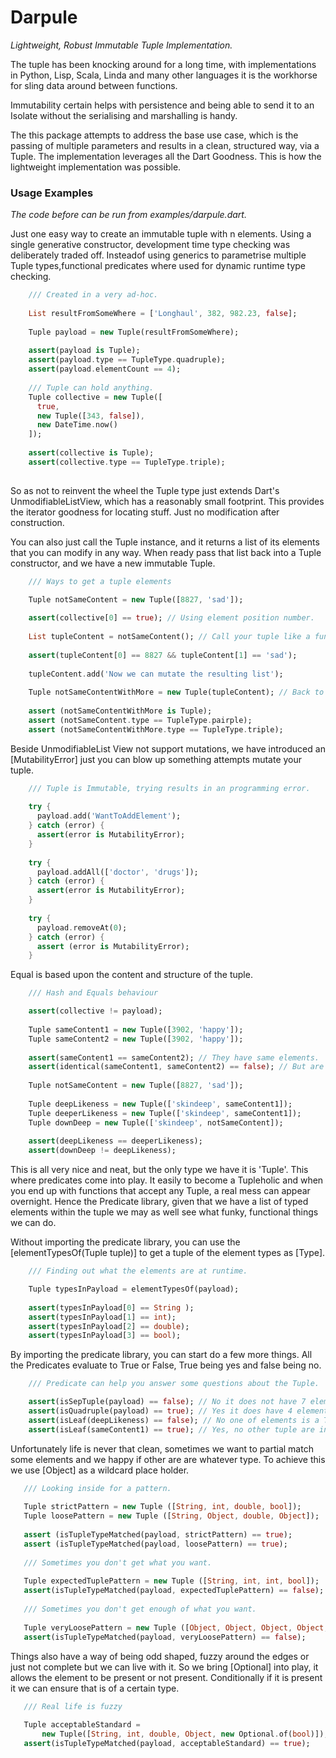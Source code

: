 # Darpule

_Lightweight, Robust Immutable Tuple Implementation._

The tuple has been knocking around for a long time, with implementations in Python, Lisp, Scala, Linda and many other languages it is the workhorse for sling data around between functions.

Immutability certain helps with persistence and being able to send it to an Isolate without the serialising and marshalling is handy.

The this package attempts to address the base use case, which is the passing of multiple parameters and results in a clean, structured way, via a Tuple. The implementation leverages all the Dart Goodness. This is how the lightweight implementation was possible.  

### Usage Examples

_The code before can be run from examples/darpule.dart._

Just one easy way to create an immutable tuple with n elements. Using a single generative constructor, development time type checking was deliberately traded off. Insteadof using generics to parametrise multiple Tuple types,functional predicates where used for dynamic runtime type checking.

```dart
    /// Created in a very ad-hoc.
    
    List resultFromSomeWhere = ['Longhaul', 382, 982.23, false];
    
    Tuple payload = new Tuple(resultFromSomeWhere);
    
    assert(payload is Tuple);
    assert(payload.type == TupleType.quadruple);
    assert(payload.elementCount == 4);
    
    /// Tuple can hold anything.
    Tuple collective = new Tuple([
      true,
      new Tuple([343, false]),
      new DateTime.now()
    ]);
    
    assert(collective is Tuple);
    assert(collective.type == TupleType.triple);
    
```

So as not to reinvent the wheel the Tuple type just extends Dart's UnmodifiableListView, which has a reasonably small footprint. This provides the iterator goodness for locating stuff. Just no modification after construction.

You can also just call the Tuple instance, and it returns a list of its elements that you can modify in any way. When ready pass that list back into a Tuple constructor, and we have a new immutable Tuple.

```dart
    /// Ways to get a tuple elements
    
    Tuple notSameContent = new Tuple([8827, 'sad']);

    assert(collective[0] == true); // Using element position number.
    
    List tupleContent = notSameContent(); // Call your tuple like a function.
    
    assert(tupleContent[0] == 8827 && tupleContent[1] == 'sad');
    
    tupleContent.add('Now we can mutate the resulting list');
    
    Tuple notSameContentWithMore = new Tuple(tupleContent); // Back to a tuple.
    
    assert (notSameContentWithMore is Tuple);
    assert (notSameContent.type == TupleType.pairple);
    assert (notSameContentWithMore.type == TupleType.triple);
```

Beside UnmodifiableList View not support mutations, we have introduced an [MutabilityError] just you can blow up something attempts mutate your tuple.
```dart
    /// Tuple is Immutable, trying results in an programming error.
  
    try {
      payload.add('WantToAddElement');
    } catch (error) {
      assert(error is MutabilityError);
    }
  
    try {
      payload.addAll(['doctor', 'drugs']);
    } catch (error) {
      assert(error is MutabilityError);
    }
  
    try {
      payload.removeAt(0);
    } catch (error) {
      assert (error is MutabilityError);
    }
```
 
Equal is based upon the content and structure of the tuple.

```dart
    /// Hash and Equals behaviour

    assert(collective != payload);
    
    Tuple sameContent1 = new Tuple([3902, 'happy']);
    Tuple sameContent2 = new Tuple([3902, 'happy']);
    
    assert(sameContent1 == sameContent2); // They have same elements.
    assert(identical(sameContent1, sameContent2) == false); // But are unique.
    
    Tuple notSameContent = new Tuple([8827, 'sad']);
    
    Tuple deepLikeness = new Tuple(['skindeep', sameContent1]);
    Tuple deeperLikeness = new Tuple(['skindeep', sameContent1]);
    Tuple downDeep = new Tuple(['skindeep', notSameContent]);
    
    assert(deepLikeness == deeperLikeness);
    assert(downDeep != deepLikeness);
```

This is all very nice and neat, but the only type we have it is 'Tuple'. This where predicates come into play. It easily to become a Tupleholic and when you end up with functions that accept any Tuple, a real mess can appear overnight. Hence the Predicate library, given that we have a list of typed elements within the tuple we may as well see what funky, functional things we can do.

Without importing the predicate library, you can use the [elementTypesOf(Tuple tuple)] to get a tuple of the element types as [Type].

```dart
    /// Finding out what the elements are at runtime.

    Tuple typesInPayload = elementTypesOf(payload);
    
    assert(typesInPayload[0] == String );
    assert(typesInPayload[1] == int);
    assert(typesInPayload[2] == double);
    assert(typesInPayload[3] == bool);
```

By importing the predicate library, you can start do a few more things. All the Predicates evaluate to True or False, True being yes and false being no.
```dart
    /// Predicate can help you answer some questions about the Tuple.

    assert(isSepTuple(payload) == false); // No it does not have 7 elements.
    assert(isQuadruple(payload) == true); // Yes it does have 4 elements
    assert(isLeaf(deepLikeness) == false); // No one of elements is a Tuple.
    assert(isLeaf(sameContent1) == true); // Yes, no other tuple are inside.
```

Unfortunately life is never that clean, sometimes we want to partial match some elements and we happy if other are are whatever type. To achieve this we use [Object] as a wildcard place holder.
 
```dart
   /// Looking inside for a pattern.
     
   Tuple strictPattern = new Tuple ([String, int, double, bool]);
   Tuple loosePattern = new Tuple ([String, Object, double, Object]);
   
   assert (isTupleTypeMatched(payload, strictPattern) == true);
   assert (isTupleTypeMatched(payload, loosePattern) == true);
   
   /// Sometimes you don't get what you want.
   
   Tuple expectedTuplePattern = new Tuple ([String, int, int, bool]);
   assert(isTupleTypeMatched(payload, expectedTuplePattern) == false);
   
   /// Sometimes you don't get enough of what you want.
   
   Tuple veryLoosePattern = new Tuple ([Object, Object, Object, Object, Object]);
   assert(isTupleTypeMatched(payload, veryLoosePattern) == false); 
```

Things also have a way of being odd shaped, fuzzy around the edges or just not complete but we can live with it. So we bring [Optional] into play, it allows the element to be present or not present. Conditionally if it is present it we can ensure that is of a certain type.

```dart
   /// Real life is fuzzy
   
   Tuple acceptableStandard =
       new Tuple([String, int, double, Object, new Optional.of(bool)]);
   assert(isTupleTypeMatched(payload, acceptableStandard) == true);
```